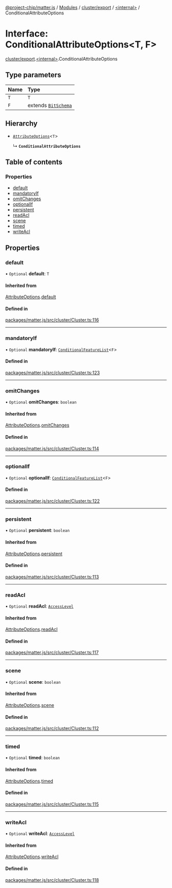 [@project-chip/matter.js](../README.md) / [Modules](../modules.md) / [cluster/export](../modules/cluster_export.md) / [\<internal\>](../modules/cluster_export._internal_.md) / ConditionalAttributeOptions

# Interface: ConditionalAttributeOptions\<T, F\>

[cluster/export](../modules/cluster_export.md).[\<internal\>](../modules/cluster_export._internal_.md).ConditionalAttributeOptions

## Type parameters

| Name | Type |
| :------ | :------ |
| `T` | `T` |
| `F` | extends [`BitSchema`](../modules/schema_export.md#bitschema) |

## Hierarchy

- [`AttributeOptions`](cluster_export._internal_.AttributeOptions.md)\<`T`\>

  ↳ **`ConditionalAttributeOptions`**

## Table of contents

### Properties

- [default](cluster_export._internal_.ConditionalAttributeOptions.md#default)
- [mandatoryIf](cluster_export._internal_.ConditionalAttributeOptions.md#mandatoryif)
- [omitChanges](cluster_export._internal_.ConditionalAttributeOptions.md#omitchanges)
- [optionalIf](cluster_export._internal_.ConditionalAttributeOptions.md#optionalif)
- [persistent](cluster_export._internal_.ConditionalAttributeOptions.md#persistent)
- [readAcl](cluster_export._internal_.ConditionalAttributeOptions.md#readacl)
- [scene](cluster_export._internal_.ConditionalAttributeOptions.md#scene)
- [timed](cluster_export._internal_.ConditionalAttributeOptions.md#timed)
- [writeAcl](cluster_export._internal_.ConditionalAttributeOptions.md#writeacl)

## Properties

### default

• `Optional` **default**: `T`

#### Inherited from

[AttributeOptions](cluster_export._internal_.AttributeOptions.md).[default](cluster_export._internal_.AttributeOptions.md#default)

#### Defined in

[packages/matter.js/src/cluster/Cluster.ts:116](https://github.com/project-chip/matter.js/blob/904d0c9b952b91f28a21803759c5e5c66ee4d272/packages/matter.js/src/cluster/Cluster.ts#L116)

___

### mandatoryIf

• `Optional` **mandatoryIf**: [`ConditionalFeatureList`](../modules/cluster_export.md#conditionalfeaturelist)\<`F`\>

#### Defined in

[packages/matter.js/src/cluster/Cluster.ts:123](https://github.com/project-chip/matter.js/blob/904d0c9b952b91f28a21803759c5e5c66ee4d272/packages/matter.js/src/cluster/Cluster.ts#L123)

___

### omitChanges

• `Optional` **omitChanges**: `boolean`

#### Inherited from

[AttributeOptions](cluster_export._internal_.AttributeOptions.md).[omitChanges](cluster_export._internal_.AttributeOptions.md#omitchanges)

#### Defined in

[packages/matter.js/src/cluster/Cluster.ts:114](https://github.com/project-chip/matter.js/blob/904d0c9b952b91f28a21803759c5e5c66ee4d272/packages/matter.js/src/cluster/Cluster.ts#L114)

___

### optionalIf

• `Optional` **optionalIf**: [`ConditionalFeatureList`](../modules/cluster_export.md#conditionalfeaturelist)\<`F`\>

#### Defined in

[packages/matter.js/src/cluster/Cluster.ts:122](https://github.com/project-chip/matter.js/blob/904d0c9b952b91f28a21803759c5e5c66ee4d272/packages/matter.js/src/cluster/Cluster.ts#L122)

___

### persistent

• `Optional` **persistent**: `boolean`

#### Inherited from

[AttributeOptions](cluster_export._internal_.AttributeOptions.md).[persistent](cluster_export._internal_.AttributeOptions.md#persistent)

#### Defined in

[packages/matter.js/src/cluster/Cluster.ts:113](https://github.com/project-chip/matter.js/blob/904d0c9b952b91f28a21803759c5e5c66ee4d272/packages/matter.js/src/cluster/Cluster.ts#L113)

___

### readAcl

• `Optional` **readAcl**: [`AccessLevel`](../enums/cluster_export.AccessLevel.md)

#### Inherited from

[AttributeOptions](cluster_export._internal_.AttributeOptions.md).[readAcl](cluster_export._internal_.AttributeOptions.md#readacl)

#### Defined in

[packages/matter.js/src/cluster/Cluster.ts:117](https://github.com/project-chip/matter.js/blob/904d0c9b952b91f28a21803759c5e5c66ee4d272/packages/matter.js/src/cluster/Cluster.ts#L117)

___

### scene

• `Optional` **scene**: `boolean`

#### Inherited from

[AttributeOptions](cluster_export._internal_.AttributeOptions.md).[scene](cluster_export._internal_.AttributeOptions.md#scene)

#### Defined in

[packages/matter.js/src/cluster/Cluster.ts:112](https://github.com/project-chip/matter.js/blob/904d0c9b952b91f28a21803759c5e5c66ee4d272/packages/matter.js/src/cluster/Cluster.ts#L112)

___

### timed

• `Optional` **timed**: `boolean`

#### Inherited from

[AttributeOptions](cluster_export._internal_.AttributeOptions.md).[timed](cluster_export._internal_.AttributeOptions.md#timed)

#### Defined in

[packages/matter.js/src/cluster/Cluster.ts:115](https://github.com/project-chip/matter.js/blob/904d0c9b952b91f28a21803759c5e5c66ee4d272/packages/matter.js/src/cluster/Cluster.ts#L115)

___

### writeAcl

• `Optional` **writeAcl**: [`AccessLevel`](../enums/cluster_export.AccessLevel.md)

#### Inherited from

[AttributeOptions](cluster_export._internal_.AttributeOptions.md).[writeAcl](cluster_export._internal_.AttributeOptions.md#writeacl)

#### Defined in

[packages/matter.js/src/cluster/Cluster.ts:118](https://github.com/project-chip/matter.js/blob/904d0c9b952b91f28a21803759c5e5c66ee4d272/packages/matter.js/src/cluster/Cluster.ts#L118)
